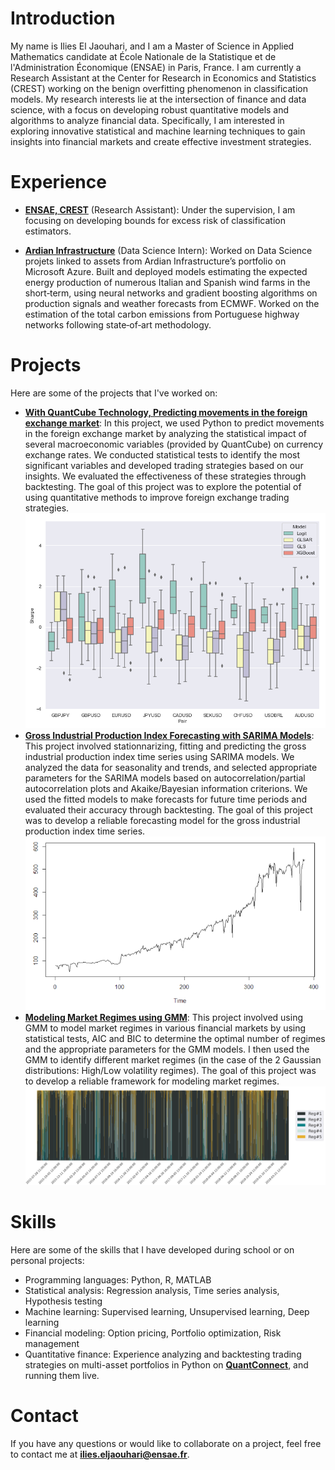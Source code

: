 # Introduction

My name is Ilies El Jaouhari, and I am a Master of Science in Applied Mathematics candidate at École Nationale de la Statistique et de l'Administration Économique (ENSAE) in Paris, France. I am currently a Research Assistant at the Center for Research in Economics and Statistics (CREST) working on the benign overfitting phenomenon in classification models. My research interests lie at the intersection of finance and data science, with a focus on developing robust quantitative models and algorithms to analyze financial data. Specifically, I am interested in exploring innovative statistical and machine learning techniques to gain insights into financial markets and create effective investment strategies.

# Experience

- **[ENSAE, CREST](https://crest.science/)** (Research Assistant): Under the supervision, I am focusing on developing  bounds for excess risk of classification estimators.

- **[Ardian Infrastructure](https://www.ardian.com/fr/infrastructure)** (Data Science Intern): Worked on Data Science projets linked to assets from Ardian Infrastructure’s portfolio on Microsoft Azure. Built and deployed models estimating
the expected energy production of numerous Italian and Spanish wind farms in the short‑term, using neural networks and gradient boosting
algorithms on production signals and weather forecasts from ECMWF. Worked on the estimation of the total carbon emissions from Portuguese
highway networks following state‑of‑art methodology.

# Projects
Here are some of the projects that I've worked on:

- **[With QuantCube Technology, Predicting movements in the foreign exchange market](https://github.com/IliesElJ/Forex)**: In this project, we used Python to predict movements in the foreign exchange market by analyzing the statistical impact of several macroeconomic variables (provided by QuantCube) on currency exchange rates. We conducted statistical tests to identify the most significant variables and developed trading strategies based on our insights. We evaluated the effectiveness of these strategies through backtesting. The goal of this project was to explore the potential of using quantitative methods to improve foreign exchange trading strategies.
![Predicting movements in the foreign exchange market](forex.png)
- **[Gross Industrial Production Index Forecasting with SARIMA Models](https://github.com/IliesElJ/SARIMA)**: This project involved stationnarizing, fitting and predicting the gross industrial production index time series using SARIMA models. We analyzed the data for seasonality and trends, and selected appropriate parameters for the SARIMA models based on autocorrelation/partial autocorrelation plots and Akaike/Bayesian information criterions. We used the fitted models to make forecasts for future time periods and evaluated their accuracy through backtesting. The goal of this project was to develop a reliable forecasting model for the gross industrial production index time series.
![Gross Industrial Production Index](sarima.png)
- **[Modeling Market Regimes using GMM](https://github.com/yourusername/project3)**: This project involved using GMM to model market regimes in various financial markets by using statistical tests, AIC and BIC to determine the optimal number of regimes and the appropriate parameters for the GMM models. I then used the GMM to identify different market regimes (in the case of the 2 Gaussian distributions: High/Low volatility regimes). The goal of this project was to develop a reliable framework for modeling market regimes.
![Market condition probabilities for the period Jul 2015 - Mar 2019](gmm.png)



# Skills
Here are some of the skills that I have developed during school or on personal projects:

- Programming languages: Python, R, MATLAB
- Statistical analysis: Regression analysis, Time series analysis, Hypothesis testing
- Machine learning: Supervised learning, Unsupervised learning, Deep learning
- Financial modeling: Option pricing, Portfolio optimization, Risk management
- Quantitative finance: Experience analyzing and backtesting trading strategies on multi-asset portfolios in Python on **[QuantConnect](https://www.quantconnect.com/)**, and running them live.

# Contact
If you have any questions or would like to collaborate on a project, feel free to contact me at **ilies.eljaouhari@ensae.fr**.


